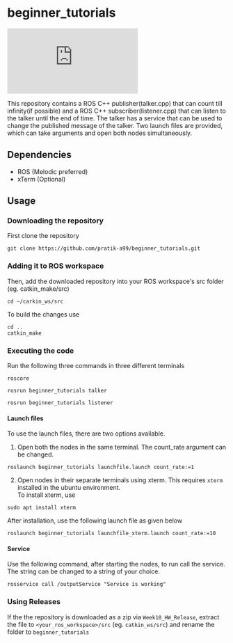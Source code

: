 # beginner_tutorials
[![GitHub license](https://badgen.net/github/license/Naereen/Strapdown.js)](LICENSE.md)

This repository contains a ROS C++ publisher(talker.cpp) that can count till infinity(if possible) and a ROS C++ subscriber(listener.cpp) that can listen to the talker until the end of time. The talker has a service that can be used to change the published message of the talker. Two launch files are provided, which can take arguments and open both nodes simultaneously. 

## Dependencies
* ROS (Melodic preferred)
* xTerm (Optional)

## Usage

### Downloading the repository

First clone the repository
```
git clone https://github.com/pratik-a99/beginner_tutorials.git
```

### Adding it to ROS workspace
Then, add the downloaded repository into your ROS workspace's src folder (eg. catkin_make/src)
```
cd ~/carkin_ws/src
```
To build the changes use
```
cd ..
catkin_make
```

### Executing the code
Run the following three commands in three different terminals 
```
roscore
```
```
rosrun beginner_tutorials talker 
```
```
rosrun beginner_tutorials listener
```

#### Launch files

To use the launch files, there are two options available. 
1. Open both the nodes in the same terminal. The count_rate argument can be changed.
```
roslaunch beginner_tutorials launchfile.launch count_rate:=1
```
2. Open nodes in their separate terminals using xterm. This requires `xterm` installed in the ubuntu environment. \
To install xterm, use 
```
sudo apt install xterm
```
After installation, use the following launch file as given below
```
roslaunch beginner_tutorials launchfile_xterm.launch count_rate:=10
```
#### Service
Use the following command, after starting the nodes, to run call the service. The string can be changed to a string of your choice.
```
rosservice call /outputService "Service is working"
```
### Using Releases
If the the repository is downloaded as a zip via `Week10_HW_Release`, extract the file to `<your_ros_workspace>/src` (eg. `catkin_ws/src`) and rename the folder to `beginner_tutorials`
